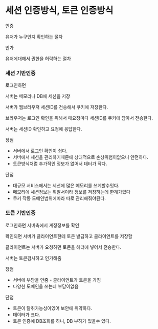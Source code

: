 # 세션 인증방식, 토큰 인증방식

인증

유저가 누구인지 확인하는 절차



인가

유저에대해서 권한을 허락하는 절차



### 세션 기반인증

로그인하면

서버는 메모리나 DB에 세션을 저장

서버가 웹브라우저 세션ID를 전송해서  쿠키에 저장한다.

브라우저는 로그인 확인을 위해서 매요청마다 세션ID를 쿠키에 담아서 전송한다.

서버는 세션ID 확인하고 요청에 응답한다.

장점

- 서버에서 로그인 확인이 쉽다.
- 서버에서 세션을 관리하기때문에 상대적으로 손상위험이없으니 안전하다.
- 토큰방식처럼 추가적인 정보가 없어서 데터가 작다.

단점

- 대규모 서비스에서는 세션에 많은 메모리를 쓰게할수잇다.
- 메모리에 세션정보는 휘발서이라 정보를 저장하는데 한계가있다
- 쿠키 작동 도메인범위에따라 따로 관리해줘야된다.



### 토큰 기반인증

로그인하면 서버측에서 계정정보를 확인

확인되면 서버가 클라이언트한테 토큰 발급하고 클라이언트를 저장함

클라이언트는 서버가 요청하면 토큰을 헤더에 넣어서 전송한다.

서버는 토큰검사하고 인가해줌

장점

- 서버에 부담을 안줌 - 클라이언트가 토큰을 가짐
- 다양한 도메인을 쓰는데 부담이없음

단점

- 토큰이 탈취가능성이있어 보안에 취약하다.
- 데이터가 크다.
- 토큰 인증에 DB조회를 하니, DB 부하가 있을수 있다.


